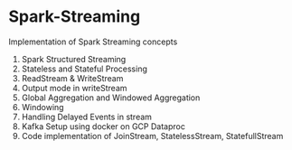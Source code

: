 # Spark-Streaming
Implementation of Spark Streaming concepts
1. Spark Structured Streaming
2. Stateless and Stateful Processing
3. ReadStream & WriteStream
4. Output mode in writeStream
5. Global Aggregation and Windowed Aggregation
6. Windowing
7. Handling Delayed Events in stream
8. Kafka Setup using docker on GCP Dataproc
9. Code implementation of JoinStream, StatelessStream, StatefullStream

